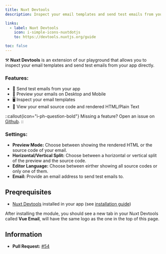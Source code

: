 ```yaml
---
title: Nuxt Devtools
description: Inspect your email templates and send test emails from your app directly.

links:
  - label: Nuxt Devtools
    icon: i-simple-icons-nuxtdotjs
    to: https://devtools.nuxtjs.org/guide

toc: false
---
```



⚒️ **Nuxt Devtools** is an extension of our playground that allows you to inspect your email templates and send test emails from your app directly.

### Features:

- 📧 Send test emails from your app
- 📱 Preview your emails on Desktop and Mobile
- 🖥️ Inspect your email templates
- 📝 View your email source code and rendered HTML/Plain Text

::callout{icon="i-ph-question-bold"}
Missing a feature? Open an issue on [Github](https://github.com/Dave136/vue-email/issues).
::


### Settings:

- **Preview Mode:** Choose between showing the rendered HTML or the source code of your email.
- **Horizontal/Vertical Split:** Choose between a horizontal or vertical split of the preview and the source code.
- **Editor Language:** Choose between eirther showing all source codes or only one of them.
- **Email:** Provide an email address to send test emails to.

## Preqrequisites

- <u>Nuxt Devtools</u> installed in your app (see [installation guide](https://devtools.nuxtjs.org/guide))

After installing the module, you should see a new tab in your Nuxt Devtools called **Vue Email**, will have the same logo as the one in the top of this page.

## Information

- **Pull Request:** [#54](https://github.com/Dave136/vue-email/pull/54)
